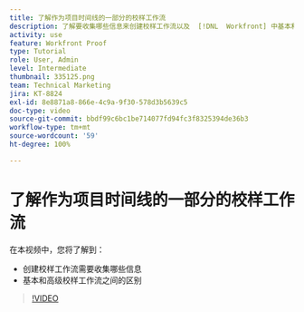 ```yaml
---
title: 了解作为项目时间线的一部分的校样工作流
description: 了解要收集哪些信息来创建校样工作流以及  [!DNL  Workfront] 中基本和高级校样工作流之间的区别。
activity: use
feature: Workfront Proof
type: Tutorial
role: User, Admin
level: Intermediate
thumbnail: 335125.png
team: Technical Marketing
jira: KT-8824
exl-id: 8e8871a8-866e-4c9a-9f30-578d3b5639c5
doc-type: video
source-git-commit: bbdf99c6bc1be714077fd94fc3f8325394de36b3
workflow-type: tm+mt
source-wordcount: '59'
ht-degree: 100%

---
```


# 了解作为项目时间线的一部分的校样工作流

在本视频中，您将了解到：

* 创建校样工作流需要收集哪些信息
* 基本和高级校样工作流之间的区别

>[!VIDEO](https://video.tv.adobe.com/v/335125/?quality=12&learn=on&enablevpops=1)



